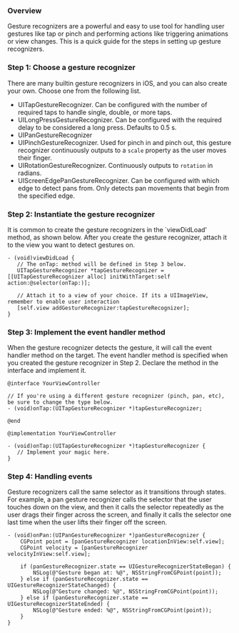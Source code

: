 ### Overview

Gesture recognizers are a powerful and easy to use tool for handling user gestures like tap or pinch and performing actions like triggering animations or view changes. This is a quick guide for the steps in setting up gesture recognizers.

### Step 1: Choose a gesture recognizer

There are many builtin gesture recognizers in iOS, and you can also create your own. Choose one from the following list.

- UITapGestureRecognizer. Can be configured with the number of required taps to handle single, double, or more taps.
- UILongPressGestureRecognizer. Can be configured with the required delay to be considered a long press. Defaults to 0.5 s.
- UIPanGestureRecognizer
- UIPinchGestureRecognizer. Used for pinch in and pinch out, this gesture recognizer continuously outputs to a `scale` property as the user moves their finger.
- UIRotationGestureRecognizer. Continuously outputs to `rotation` in radians.
- UIScreenEdgePanGestureRecognizer. Can be configured with which edge to detect pans from. Only detects pan movements that begin from the specified edge.

### Step 2: Instantiate the gesture recognizer

It is common to create the gesture recognizers in the `viewDidLoad' method, as shown below. After you create the gesture recognizer, attach it to the view you want to detect gestures on.

```
- (void)viewDidLoad {
   // The onTap: method will be defined in Step 3 below.
   UITapGestureRecognizer *tapGestureRecognizer = [[UITapGestureRecognizer alloc] initWithTarget:self action:@selector(onTap:)];

   // Attach it to a view of your choice. If its a UIImageView, remember to enable user interaction
   [self.view addGestureRecognizer:tapGestureRecognizer];
}
```

### Step 3: Implement the event handler method

When the gesture recognizer detects the gesture, it will call the event handler method on the target. The event handler method is specified when you created the gesture recognizer in Step 2. Declare the method in the interface and implement it.

```
@interface YourViewController

// If you're using a different gesture recognizer (pinch, pan, etc), be sure to change the type below.
- (void)onTap:(UITapGestureRecognizer *)tapGestureRecognizer;

@end
```

```
@implementation YourViewController

- (void)onTap:(UITapGestureRecognizer *)tapGestureRecognizer {
   // Implement your magic here.
}

```

### Step 4: Handling events

Gesture recognizers call the same selector as it transitions through states. For example, a pan gesture recognizer calls the selector that the user touches down on the view, and then it calls the selector repeatedly as the user drags their finger across the screen, and finally it calls the selector one last time when the user lifts their finger off the screen.

```
- (void)onPan:(UIPanGestureRecognizer *)panGestureRecognizer {
    CGPoint point = [panGestureRecognizer locationInView:self.view];
    CGPoint velocity = [panGestureRecognizer velocityInView:self.view];
    
    if (panGestureRecognizer.state == UIGestureRecognizerStateBegan) {
        NSLog(@"Gesture began at: %@", NSStringFromCGPoint(point));
    } else if (panGestureRecognizer.state == UIGestureRecognizerStateChanged) {
        NSLog(@"Gesture changed: %@", NSStringFromCGPoint(point));
    } else if (panGestureRecognizer.state == UIGestureRecognizerStateEnded) {
        NSLog(@"Gesture ended: %@", NSStringFromCGPoint(point));
    }
}
```
